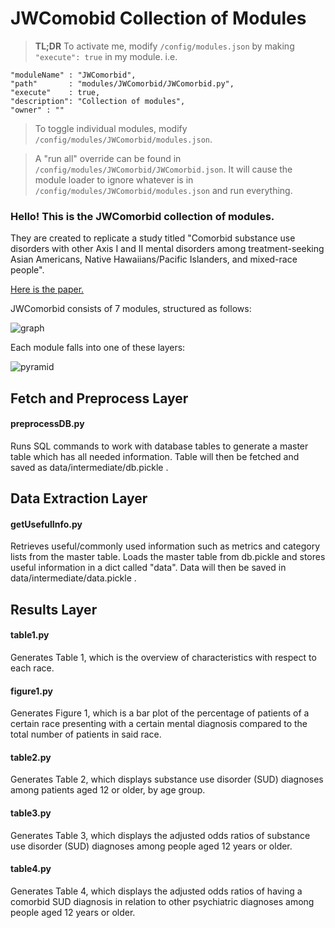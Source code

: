 # JWComobid Collection of Modules

> **TL;DR** 
To activate me, modify `/config/modules.json` by making ```"execute": true``` in my module.
i.e.
```
"moduleName" : "JWComorbid",
"path"       : "modules/JWComorbid/JWComorbid.py",
"execute"    : true,
"description": "Collection of modules",
"owner" : ""
```
>To toggle individual modules, modify `/config/modules/JWComorbid/modules.json`.

>A "run all" override can be found in `/config/modules/JWComorbid/JWComorbid.json`.
It will cause the module loader to ignore whatever is in `/config/modules/JWComorbid/modules.json` and run everything.

### Hello! This is the JWComorbid collection of modules. 

They are created to replicate a study titled 
"Comorbid substance use disorders with other Axis I and II mental disorders
among treatment-seeking Asian Americans, Native Hawaiians/Pacific Islanders, and mixed-race people".

[Here is the paper.](https://doi.org/10.1016/J.JPSYCHIRES.2013.08.022)

JWComorbid consists of 7 modules, structured as follows:

![graph](https://drive.google.com/uc?export=view&id=1wrNcFnupN_zXXtRtYhcUNuOtu5rK5p0o)

Each module falls into one of these layers:

![pyramid](https://drive.google.com/uc?export=view&id=1s75VDvlbMXj48eA2Y6jc7LdyJxhpQOeU)


## Fetch and Preprocess Layer
#### preprocessDB.py

Runs SQL commands to work with database tables to generate a master table which has all needed information. 
Table will then be fetched and saved as data/intermediate/db.pickle .

## Data Extraction Layer
#### getUsefulInfo.py

Retrieves useful/commonly used information such as metrics and category lists from the master table.
Loads the master table from db.pickle and stores useful information in a dict called "data".
Data will then be saved in 	data/intermediate/data.pickle .


## Results Layer
#### table1.py

Generates Table 1, which is the overview of characteristics with respect to each race.

#### figure1.py

Generates Figure 1, which is a bar plot of the percentage of patients of a certain race presenting with a certain mental diagnosis 
compared to the total number of patients in said race.

#### table2.py

Generates Table 2, which displays substance use disorder (SUD) diagnoses among patients aged 12 or older, by age group.

#### table3.py

Generates Table 3, which displays the adjusted odds ratios of substance use disorder (SUD) diagnoses among people aged 12 years or older.

#### table4.py

Generates Table 4, which displays the adjusted odds ratios of having a comorbid SUD diagnosis in relation to other psychiatric diagnoses among people aged 12 years or older.
